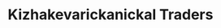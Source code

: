 ---
title: "Kizhakevarickanickal Traders"
url: /plassanal/kizhakevarickanickal-traders/
shop: Lebensmittel
---